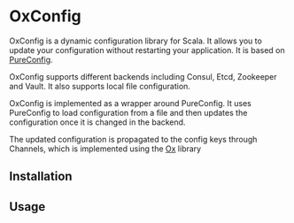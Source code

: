 # OxConfig

OxConfig is a dynamic configuration library for Scala. It allows you to update your configuration without restarting your application. It is based on [PureConfig](https://pureconfig.github.io/).

OxConfig supports different backends including Consul, Etcd, Zookeeper and Vault. It also supports local file configuration.

OxConfig is implemented as a wrapper around PureConfig. It uses PureConfig to load configuration from a file and then updates the configuration once it is changed in the backend. 

The updated configuration is propagated to the config keys through Channels, which is implemented using the [Ox](https://github.com/softwaremill/ox/) library

## Installation

## Usage
